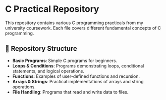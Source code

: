 # C Practical Repository

This repository contains various C programming practicals from my university coursework. Each file covers different fundamental concepts of C programming.

## 📁 Repository Structure

- **Basic Programs**: Simple C programs for beginners.
- **Loops & Conditions**: Programs demonstrating loops, conditional statements, and logical operations.
- **Functions**: Examples of user-defined functions and recursion.
- **Arrays & Strings**: Practical implementations of arrays and string operations.
- **File Handling**: Programs that read and write data to files.
